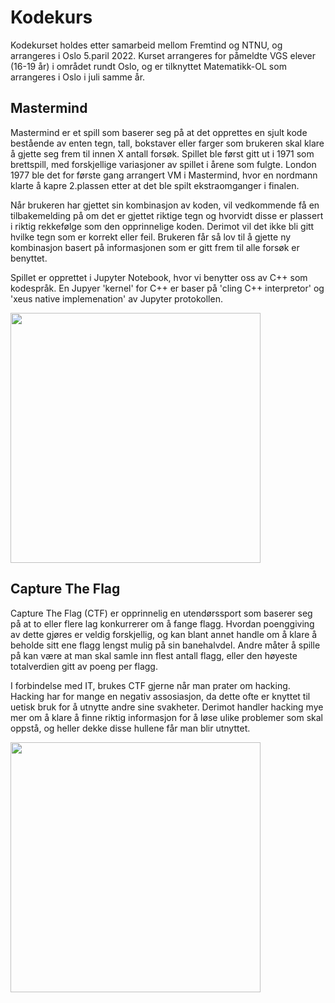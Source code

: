 # Kodekurs
Kodekurset holdes etter samarbeid mellom Fremtind og NTNU, og arrangeres i Oslo 5.paril 2022. 
Kurset arrangeres for påmeldte VGS elever (16-19 år) i området rundt Oslo, og er tilknyttet Matematikk-OL som arrangeres i Oslo i juli samme år. 


## Mastermind
Mastermind er et spill som baserer seg på at det opprettes en sjult kode bestående av enten tegn, tall, bokstaver eller farger som brukeren skal klare å gjette seg frem til innen X antall forsøk. Spillet ble først gitt ut i 1971 som brettspill, med forskjellige variasjoner av spillet i årene som fulgte. London 1977 ble det for første gang arrangert VM i Mastermind, hvor en nordmann klarte å kapre 2.plassen etter at det ble spilt ekstraomganger i finalen. 

Når brukeren har gjettet sin kombinasjon av koden, vil vedkommende få en tilbakemelding på om det er gjettet riktige tegn og hvorvidt disse er plassert i riktig rekkefølge som den opprinnelige koden. Derimot vil det ikke bli gitt hvilke tegn som er korrekt eller feil. Brukeren får så lov til å gjette ny kombinasjon basert på informasjonen som er gitt frem til alle forsøk er benyttet. 

Spillet er opprettet i Jupyter Notebook, hvor vi benytter oss av C++ som kodespråk. En Jupyer 'kernel' for C++ er baser på 'cling C++ interpretor' og 'xeus native implemenation' av Jupyter protokollen.

<img src="https://www.lekolar.no/globalassets/inriver/resources/16907_075092.jpg" width="400">


## Capture The Flag
Capture The Flag (CTF) er opprinnelig en utendørssport som baserer seg på at to eller flere lag konkurrerer om å fange flagg. Hvordan poenggiving av dette gjøres er veldig forskjellig, og kan blant annet handle om å klare å beholde sitt ene flagg lengst mulig på sin banehalvdel. Andre måter å spille på kan være at man skal samle inn flest antall flagg, eller den høyeste totalverdien gitt av poeng per flagg. 

I forbindelse med IT, brukes CTF gjerne når man prater om hacking. Hacking har for mange en negativ assosiasjon, da dette ofte er knyttet til uetisk bruk for å utnytte andre sine svakheter. Derimot handler hacking mye mer om å klare å finne riktig informasjon for å løse ulike problemer som skal oppstå, og heller dekke disse hullene får man blir utnyttet. 

<img src="https://northview.org/wp-content/uploads/2020/06/Capture-the-Flag.png" width="400">
